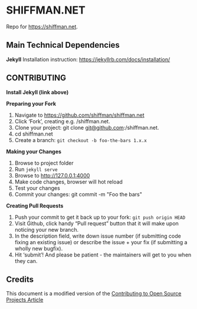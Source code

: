 # SHIFFMAN.NET
Repo for https://shiffman.net.

## Main Technical Dependencies

**Jekyll**
Installation instruction:
https://jekyllrb.com/docs/installation/

## CONTRIBUTING

**Install Jekyll (link above)**

**Preparing your Fork**
1. Navigate to https://github.com/shiffman/shiffman.net
2. Click ‘Fork’, creating e.g. <yourname>/shiffman.net.
3. Clone your project: git clone git@github.com:<yourname>/shiffman.net.
4. cd shiffman.net
5. Create a branch: ```git checkout -b foo-the-bars 1.x.x```

**Making your Changes**
1. Browse to project folder
2. Run ```jekyll serve```
3. Browse to http://127.0.0.1:4000
4. Make code changes, browser will hot reload
5. Test your changes
6. Commit your changes: git commit -m "Foo the bars"

**Creating Pull Requests**
1. Push your commit to get it back up to your fork: ```git push origin HEAD```
2. Visit Github, click handy “Pull request” button that it will make upon noticing your new branch.
3. In the description field, write down issue number (if submitting code fixing an existing issue) or describe the issue + your fix (if submitting a wholly new bugfix).
4. Hit ‘submit’! And please be patient - the maintainers will get to you when they can.

## Credits
This document is a modified version of the [Contributing to Open Source Projects Article](https://contribution-guide-org.readthedocs.io/)
